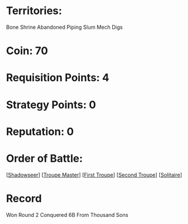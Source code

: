 # Territories: 
Bone Shrine
Abandoned Piping
Slum
Mech Digs

# Coin: 70

# Requisition Points: 4

# Strategy Points: 0

# Reputation: 0

# Order of Battle:
[[Shadowseer]]
[[Troupe Master]]
[[First Troupe]]
[[Second Troupe]]
[[Solitaire]]

# Record 
Won Round 2 Conquered 6B From Thousand Sons

[//begin]: # "Autogenerated link references for markdown compatibility"
[Shadowseer]: shadowseer "Shadowseer"
[Troupe Master]: troupe-master "Troupe Master"
[First Troupe]: first-troupe "First Troupe"
[Second Troupe]: second-troupe "Second Troupe"
[Solitaire]: solitaire "Solitaire"
[//end]: # "Autogenerated link references"